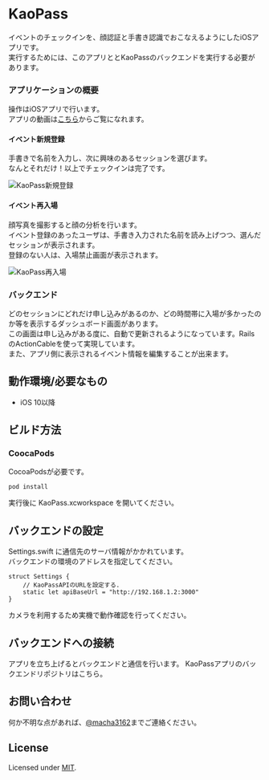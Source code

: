 # KaoPass

イベントのチェックインを、顔認証と手書き認識でおこなえるようにしたiOSアプリです。  
実行するためには、このアプリととKaoPassのバックエンドを実行する必要があります。  

### アプリケーションの概要


操作はiOSアプリで行います。  
アプリの動画は[こちら](https://vimeo.com/232448592)からご覧になれます。

#### イベント新規登録
手書きで名前を入力し、次に興味のあるセッションを選びます。  
なんとそれだけ！以上でチェックインは完了です。

![KaoPass新規登録](https://media.giphy.com/media/6ekYTjQ5Gx4D6/giphy.gif "新規登録")



#### イベント再入場
顔写真を撮影すると顔の分析を行います。  
イベント登録のあったユーザは、手書き入力された名前を読み上げつつ、選んだセッションが表示されます。  
登録のない人は、入場禁止画面が表示されます。

![KaoPass再入場](https://media.giphy.com/media/DqWgTaUIAbv4A/giphy.gif "再入場")


### バックエンド
どのセッションにどれだけ申し込みがあるのか、どの時間帯に入場が多かったのか等を表示するダッシュボード画面があります。  
この画面は申し込みがある度に、自動で更新されるようになっています。RailsのActionCableを使って実現しています。  
また、アプリ側に表示されるイベント情報を編集することが出来ます。


## 動作環境/必要なもの
* iOS 10以降

## ビルド方法
### CoocaPods

CocoaPodsが必要です。

```
pod install
```

実行後に KaoPass.xcworkspace を開いてください。

## バックエンドの設定

Settings.swift に通信先のサーバ情報がかかれています。  
バックエンドの環境のアドレスを指定してください。


```
struct Settings {
    // KaoPassAPIのURLを設定する.
    static let apiBaseUrl = "http://192.168.1.2:3000"
}
```


カメラを利用するため実機で動作確認を行ってください。


## バックエンドへの接続

アプリを立ち上げるとバックエンドと通信を行います。
KaoPassアプリのバックエンドリポジトリはこちら。

## お問い合わせ

何か不明な点があれば、[@macha3162](https://twitter.com/macha3162)までご連絡ください。


## License

Licensed under [MIT](LICENSE).
